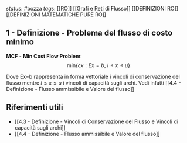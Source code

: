 *status*: #bozza 
*tags*: [[RO]] [[Grafi e Reti di Flusso]] [[DEFINIZIONI RO]] [[DEFINIZIONI MATEMATICHE PURE RO]]

## 1 - Definizione - Problema del flusso di costo minimo  

**MCF** - **Min Cost Flow Problem**:
$$
\text{min}\{cx : Ex=b,\ l \leq x \leq u \} 
$$

Dove Ex=b rappresenta in forma vettoriale i vincoli di conservazione del flusso mentre $l \leq x \leq u$ i vincoli di capacità sugli archi. Vedi infatti [[4.4 - Definizione - Flusso ammissibile e Valore del flusso]]
## Riferimenti utili

* [[4.3 - Definizione - Vincoli di Conservazione del Flusso e Vincoli di capacità sugli archi]]
* [[4.4 - Definizione - Flusso ammissibile e Valore del flusso]]
